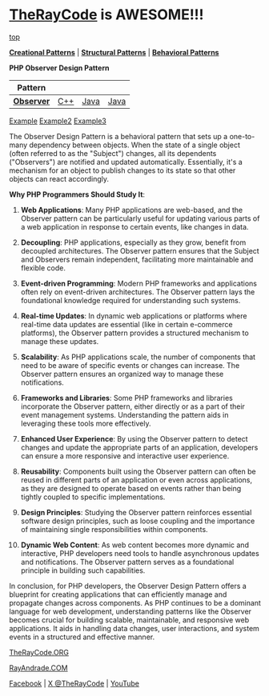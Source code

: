 # [TheRayCode](../../../README.md) is AWESOME!!!

[top](../README.md)

**[Creational Patterns](../../Creational/README.md)** | **[Structural Patterns](../../Structural/README.md)** | **[Behavioral Patterns](../README.md)**

**PHP Observer Design Pattern**

|Pattern|   |   |   |
|---|---|---|---|
| [**Observer**](README.md) | [C++](../../../CPP/Behavioral/Observer/README.md) | [Java](../../../Java/Behavioral/Observer/README.md) | [Java](../../../Java/Behavioral/Observer/README.md) |

[Example](Example/README.mc) [Example2](Example2/README.mc) [Example3](Example3/README.mc)

The Observer Design Pattern is a behavioral pattern that sets up a one-to-many dependency between objects. When the state of a single object (often referred to as the "Subject") changes, all its dependents ("Observers") are notified and updated automatically. Essentially, it's a mechanism for an object to publish changes to its state so that other objects can react accordingly.

**Why PHP Programmers Should Study It**:

1. **Web Applications**: Many PHP applications are web-based, and the Observer pattern can be particularly useful for updating various parts of a web application in response to certain events, like changes in data.

2. **Decoupling**: PHP applications, especially as they grow, benefit from decoupled architectures. The Observer pattern ensures that the Subject and Observers remain independent, facilitating more maintainable and flexible code.

3. **Event-driven Programming**: Modern PHP frameworks and applications often rely on event-driven architectures. The Observer pattern lays the foundational knowledge required for understanding such systems.

4. **Real-time Updates**: In dynamic web applications or platforms where real-time data updates are essential (like in certain e-commerce platforms), the Observer pattern provides a structured mechanism to manage these updates.

5. **Scalability**: As PHP applications scale, the number of components that need to be aware of specific events or changes can increase. The Observer pattern ensures an organized way to manage these notifications.

6. **Frameworks and Libraries**: Some PHP frameworks and libraries incorporate the Observer pattern, either directly or as a part of their event management systems. Understanding the pattern aids in leveraging these tools more effectively.

7. **Enhanced User Experience**: By using the Observer pattern to detect changes and update the appropriate parts of an application, developers can ensure a more responsive and interactive user experience.

8. **Reusability**: Components built using the Observer pattern can often be reused in different parts of an application or even across applications, as they are designed to operate based on events rather than being tightly coupled to specific implementations.

9. **Design Principles**: Studying the Observer pattern reinforces essential software design principles, such as loose coupling and the importance of maintaining single responsibilities within components.

10. **Dynamic Web Content**: As web content becomes more dynamic and interactive, PHP developers need tools to handle asynchronous updates and notifications. The Observer pattern serves as a foundational principle in building such capabilities.

In conclusion, for PHP developers, the Observer Design Pattern offers a blueprint for creating applications that can efficiently manage and propagate changes across components. As PHP continues to be a dominant language for web development, understanding patterns like the Observer becomes crucial for building scalable, maintainable, and responsive web applications. It aids in handling data changes, user interactions, and system events in a structured and effective manner.

[TheRayCode.ORG](https://www.TheRayCode.org)

[RayAndrade.COM](https://www.RayAndrade.com)

[Facebook](https://www.facebook.com/TheRayCode/) | [X @TheRayCode](https://www.x.com/TheRayCode/) | [YouTube](https://www.youtube.com/TheRayCode/)

